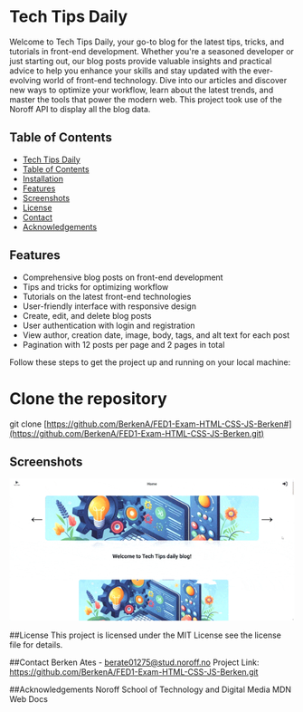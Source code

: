 # Tech Tips Daily

Welcome to Tech Tips Daily, your go-to blog for the latest tips, tricks, and tutorials in front-end development.
Whether you're a seasoned developer or just starting out, our blog posts provide valuable insights and practical advice to help you enhance your skills and stay updated with the ever-evolving world of front-end technology.
Dive into our articles and discover new ways to optimize your workflow, learn about the latest trends, and master the tools that power the modern web. This project took use of the Noroff API to display all the blog data.

## Table of Contents

- [Tech Tips Daily](#tech-tips-daily)
- [Table of Contents](#table-of-contents)
- [Installation](#installation)
- [Features](#features)
- [Screenshots](#screenshots)
- [License](#license)
- [Contact](#contact)
- [Acknowledgements](#acknowledgements)


## Features
- Comprehensive blog posts on front-end development
- Tips and tricks for optimizing workflow
- Tutorials on the latest front-end technologies
- User-friendly interface with responsive design
- Create, edit, and delete blog posts
- User authentication with login and registration
- View author, creation date, image, body, tags, and alt text for each post
- Pagination with 12 posts per page and 2 pages in total

Follow these steps to get the project up and running on your local machine:

# Clone the repository
git clone [https://github.com/BerkenA/FED1-Exam-HTML-CSS-JS-Berken#](https://github.com/BerkenA/FED1-Exam-HTML-CSS-JS-Berken.git)

## Screenshots
![](/assets/Tech-tips-gif.gif)

##License
This project is licensed under the MIT License
see the license file for details.

##Contact
Berken Ates - berate01275@stud.noroff.no
Project Link: https://github.com/BerkenA/FED1-Exam-HTML-CSS-JS-Berken.git

##Acknowledgements
Noroff School of Technology and Digital Media
MDN Web Docs


